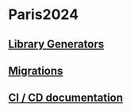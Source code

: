 # Paris2024

## [Library Generators](tools/generators/tagged-lib-generators/README.md)

## [Migrations](libs/server/data-source/README.md)

## [CI / CD documentation](.github/workflows-docs.md)